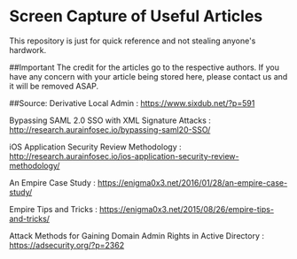 # Screen Capture of Useful Articles
This repository is just for quick reference and not stealing anyone's hardwork.

##Important
The credit for the articles go to the respective authors. If you have any concern with your article being stored here, please contact us and it will be removed ASAP.

##Source:
Derivative Local Admin : https://www.sixdub.net/?p=591

Bypassing SAML 2.0 SSO with XML Signature Attacks : http://research.aurainfosec.io/bypassing-saml20-SSO/

iOS Application Security Review Methodology : http://research.aurainfosec.io/ios-application-security-review-methodology/

An Empire Case Study : https://enigma0x3.net/2016/01/28/an-empire-case-study/

Empire Tips and Tricks : https://enigma0x3.net/2015/08/26/empire-tips-and-tricks/

Attack Methods for Gaining Domain Admin Rights in Active Directory : https://adsecurity.org/?p=2362
